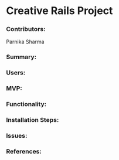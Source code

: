 # Creative Rails Project

### Contributors:

Parnika Sharma

### Summary:

### Users:

### MVP:

### Functionality:

### Installation Steps:

### Issues:

### References: